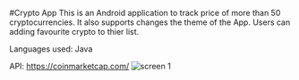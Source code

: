 
#Crypto App
This is an Android application to track price of more than 50 cryptocurrencies. It also supports changes the theme of the App. Users can adding favourite crypto to thier list.

Languages used: Java 

API: https://coinmarketcap.com/
![screen 1](https://user-images.githubusercontent.com/80304080/166622168-9dcb75ce-ed23-4041-8f8d-18537dfcc38b.PNG)
